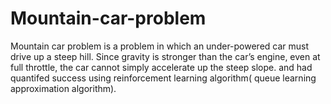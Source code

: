 # Mountain-car-problem
Mountain car problem is a problem in which an under-powered car must drive up a steep
hill. Since gravity is stronger than the car’s engine, even at full throttle, the car cannot simply accelerate up the
steep slope. and had quantifed success using reinforcement learning algorithm( queue learning approximation algorithm).
